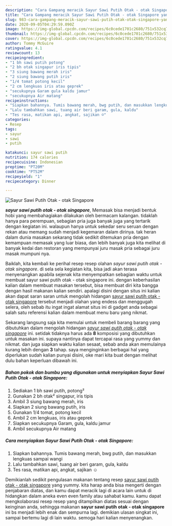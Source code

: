 ```yaml
---
description: "Cara Gampang meracik Sayur Sawi Putih Otak - otak Singapore yang enak"
title: "Cara Gampang meracik Sayur Sawi Putih Otak - otak Singapore yang enak"
slug: 983-cara-gampang-meracik-sayur-sawi-putih-otak-otak-singapore-yang-enak
date: 2020-09-05T04:29:59.090Z
image: https://img-global.cpcdn.com/recipes/6c0cede1701c2680/751x532cq70/sayur-sawi-putih-otak-otak-singapore-foto-resep-utama.jpg
thumbnail: https://img-global.cpcdn.com/recipes/6c0cede1701c2680/751x532cq70/sayur-sawi-putih-otak-otak-singapore-foto-resep-utama.jpg
cover: https://img-global.cpcdn.com/recipes/6c0cede1701c2680/751x532cq70/sayur-sawi-putih-otak-otak-singapore-foto-resep-utama.jpg
author: Tommy McGuire
ratingvalue: 4.1
reviewcount: 13
recipeingredient:
- "1 bh sawi putih potong"
- "2 bh otak singapur iris tipis"
- "3 siung bawang merah iris"
- "2 siung bawang putih iris"
- "1/4 tomat potong kecil"
- "2 cm lengkuas iris atau geprek"
- "secukupnya Garam gula kaldu jamur"
- "secukupnya Air matang"
recipeinstructions:
- "Siapkan bahannya. Tumis bawang merah, bwg putih, dan masukkan lengkuas sampai wangi"
- "Lalu tambahkan sawi, tuang air beri garam, gula, kaldu"
- "Tes rasa, matikan api, angkat, sajikan ☺"
categories:
- Resep
tags:
- sayur
- sawi
- putih

katakunci: sayur sawi putih 
nutrition: 174 calories
recipecuisine: Indonesian
preptime: "PT20M"
cooktime: "PT52M"
recipeyield: "1"
recipecategory: Dinner

---
```



![Sayur Sawi Putih Otak - otak Singapore](https://img-global.cpcdn.com/recipes/6c0cede1701c2680/751x532cq70/sayur-sawi-putih-otak-otak-singapore-foto-resep-utama.jpg)

<b><i>sayur sawi putih otak - otak singapore</i></b>, Memasak bisa menjadi bentuk hobi yang membahagiakan dilakukan oleh bermacam kalangan. tidaklah hanya para perempuan, sebagian pria juga banyak juga yang tertarik dengan kegiatan ini. walaupun hanya untuk sekedar seru seruan dengan rekan atau memang sudah menjadi kegemaran dalam dirinya. tak heran dalam dunia masakan sekarang tidak sedikit ditemukan pria dengan kemampuan memasak yang luar biasa, dan lebih banyak juga kita melihat di banyak kedai dan restoran yang mempunyai juru masak pria sebagai juru masak mumpuni nya.



Baiklah, kita kembali ke perihal resep resep olahan <i>sayur sawi putih otak - otak singapore</i>. di sela sela kegiatan kita, bisa jadi akan terasa menyenangkan apabila sejenak kita menyempatkan sebagian waktu untuk membuat sayur sawi putih otak - otak singapore ini. dengan keberhasilan kalian dalam membuat masakan tersebut, bisa membuat diri kita bangga dengan hasil makanan kalian sendiri. apalagi disini dengan situs ini kalian akan dapat saran saran untuk mengolah hidangan <u>sayur sawi putih otak - otak singapore</u> tersebut menjadi olahan yang endess dan menggugah selera, oleh sebab itu ingat ingat alamat situs ini di gadget anda sebagai salah satu referensi kalian dalam membuat menu baru yang nikmat.


Sekarang langsung saja kita memulai untuk membeli barang barang yang dibutuhkan dalam mengolah hidangan <u><i>sayur sawi putih otak - otak singapore</i></u> ini. setidak tidaknya harus ada <b>8</b> komposisi yang dibutuhkan untuk masakan ini. supaya nantinya dapat tercapai rasa yang yummy dan nikmat. dan juga siapkan waktu kalian sesaat, sebab anda akan memulainya kurang lebih dengan <b>3</b> tahap. saya menginginkan berbagai hal yang diperlukan sudah kalian punyai disini, oke mari kita buat dengan melihat dulu bahan keperluan dibawah ini.

<!--inarticleads1-->

##### Bahan pokok dan bumbu yang digunakan untuk menyiapkan Sayur Sawi Putih Otak - otak Singapore:

1. Sediakan 1 bh sawi putih, potong²
1. Gunakan 2 bh otak² singapur, iris tipis
1. Ambil 3 siung bawang merah, iris
1. Siapkan 2 siung bawang putih, iris
1. Gunakan 1/4 tomat, potong kecil
1. Ambil 2 cm lengkuas, iris atau geprek
1. Siapkan secukupnya Garam, gula, kaldu jamur
1. Ambil secukupnya Air matang




<!--inarticleads2-->

##### Cara menyiapkan Sayur Sawi Putih Otak - otak Singapore:

1. Siapkan bahannya. Tumis bawang merah, bwg putih, dan masukkan lengkuas sampai wangi
1. Lalu tambahkan sawi, tuang air beri garam, gula, kaldu
1. Tes rasa, matikan api, angkat, sajikan ☺




Demikianlah sedikit pengulasan makanan tentang resep <u>sayur sawi putih otak - otak singapore</u> yang yummy. kita harap anda bisa mengerti dengan penjabaran diatas, dan kamu dapat meracik lagi di acara lain untuk di hidangkan dalam aneka even even family atau sahabat kamu. kamu dapat mengkolaborasi resep resep yang ditampilkan diatas sesuai dengan keinginan anda, sehingga makanan <b>sayur sawi putih otak - otak singapore</b> ini bs menjadi lebih enak dan sempurna lagi. demikian ulasan singkat ini, sampai bertemu lagi di lain waktu. semoga hari kalian menyenangkan.
